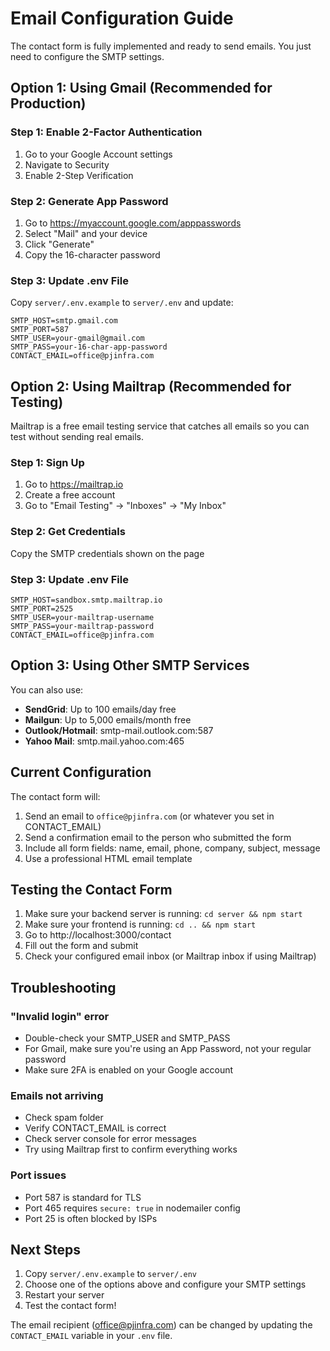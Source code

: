 # Email Configuration Guide

The contact form is fully implemented and ready to send emails. You just need to configure the SMTP settings.

## Option 1: Using Gmail (Recommended for Production)

### Step 1: Enable 2-Factor Authentication
1. Go to your Google Account settings
2. Navigate to Security
3. Enable 2-Step Verification

### Step 2: Generate App Password
1. Go to https://myaccount.google.com/apppasswords
2. Select "Mail" and your device
3. Click "Generate"
4. Copy the 16-character password

### Step 3: Update .env File
Copy `server/.env.example` to `server/.env` and update:

```env
SMTP_HOST=smtp.gmail.com
SMTP_PORT=587
SMTP_USER=your-gmail@gmail.com
SMTP_PASS=your-16-char-app-password
CONTACT_EMAIL=office@pjinfra.com
```

## Option 2: Using Mailtrap (Recommended for Testing)

Mailtrap is a free email testing service that catches all emails so you can test without sending real emails.

### Step 1: Sign Up
1. Go to https://mailtrap.io
2. Create a free account
3. Go to "Email Testing" → "Inboxes" → "My Inbox"

### Step 2: Get Credentials
Copy the SMTP credentials shown on the page

### Step 3: Update .env File
```env
SMTP_HOST=sandbox.smtp.mailtrap.io
SMTP_PORT=2525
SMTP_USER=your-mailtrap-username
SMTP_PASS=your-mailtrap-password
CONTACT_EMAIL=office@pjinfra.com
```

## Option 3: Using Other SMTP Services

You can also use:
- **SendGrid**: Up to 100 emails/day free
- **Mailgun**: Up to 5,000 emails/month free
- **Outlook/Hotmail**: smtp-mail.outlook.com:587
- **Yahoo Mail**: smtp.mail.yahoo.com:465

## Current Configuration

The contact form will:
1. Send an email to `office@pjinfra.com` (or whatever you set in CONTACT_EMAIL)
2. Send a confirmation email to the person who submitted the form
3. Include all form fields: name, email, phone, company, subject, message
4. Use a professional HTML email template

## Testing the Contact Form

1. Make sure your backend server is running: `cd server && npm start`
2. Make sure your frontend is running: `cd .. && npm start`
3. Go to http://localhost:3000/contact
4. Fill out the form and submit
5. Check your configured email inbox (or Mailtrap inbox if using Mailtrap)

## Troubleshooting

### "Invalid login" error
- Double-check your SMTP_USER and SMTP_PASS
- For Gmail, make sure you're using an App Password, not your regular password
- Make sure 2FA is enabled on your Google account

### Emails not arriving
- Check spam folder
- Verify CONTACT_EMAIL is correct
- Check server console for error messages
- Try using Mailtrap first to confirm everything works

### Port issues
- Port 587 is standard for TLS
- Port 465 requires `secure: true` in nodemailer config
- Port 25 is often blocked by ISPs

## Next Steps

1. Copy `server/.env.example` to `server/.env`
2. Choose one of the options above and configure your SMTP settings
3. Restart your server
4. Test the contact form!

The email recipient (office@pjinfra.com) can be changed by updating the `CONTACT_EMAIL` variable in your `.env` file.
